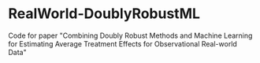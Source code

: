 # RealWorld-DoublyRobustML
Code for paper "Combining Doubly Robust Methods and Machine Learning for Estimating Average Treatment Effects for Observational Real-world Data"
